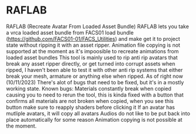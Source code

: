 # RAFLAB
RAFLAB (Recreate Avatar From Loaded Asset Bundle)
RAFLAB lets you take a vrca loaded asset bundle from FACS01 load bundle (https://github.com/FACS01-01/FACS_Utilities) and make get it to project state without ripping it with an asset ripper.
Animation file copying is not supported at the moment as it's impoosible to recreate animations from loaded asset bundles
This tool is mainly used to rip anti rip avatars that break any asset ripper directly, or get turned into corrupt assets when ripped, I haven't been able to test it with other anti rip systems that either break your mesh, armature or anything else when ripped.
As of right now (10/11/2023) There's alot of bugs that need to be fixed, but it's in a mostly working state.
Known bugs:
Materials constantly break when copied causing you to need to rerun the tool, this is kinda fixed with a button that confirms all materials are not broken when copied, when you see this button make sure to reapply shaders before clicking it
If an avatar has mutliple avatars, it will copy all avatars
Audios do not like to be put back into place automatically for some reason
Animation copying is not possible at the moment.
